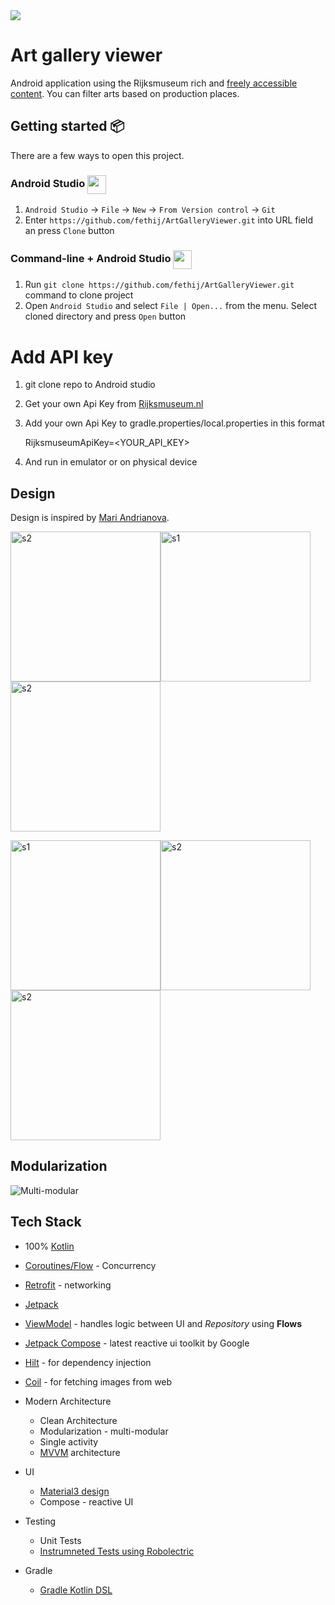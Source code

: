 <img src="https://github.com/fethij/ArtGalleryViewer/assets/32542424/4da3ef7d-9809-4f0e-9f27-31b3991ab721">

# Art gallery viewer
Android application using the Rijksmuseum rich and [freely accessible content](https://www.rijksmuseum.nl/en/data/policy).
You can filter arts based on production places.


## Getting started 📦

There are a few ways to open this project.

### Android Studio <img width="30" align="center" src="https://slackmojis.com/emojis/4696-android_studio/download">

1. `Android Studio` -> `File` -> `New` -> `From Version control` -> `Git`
2. Enter `https://github.com/fethij/ArtGalleryViewer.git` into URL field an press `Clone` button

### Command-line + Android Studio <img width="30" align="center" src="https://slackmojis.com/emojis/1263-terminal/download">

1. Run `git clone https://github.com/fethij/ArtGalleryViewer.git` command to clone project
2. Open `Android Studio` and select `File | Open...` from the menu. Select cloned directory and press `Open` button

# Add API key

1. git clone repo to Android studio
2. Get your own Api Key from [Rijksmuseum.nl](https://data.rijksmuseum.nl/object-metadata/api/)
3. Add your own Api Key to gradle.properties/local.properties in this format

   RijksmuseumApiKey=<YOUR_API_KEY>

4. And run in emulator or on physical device
 

## Design
Design is inspired by [Mari Andrianova](https://dribbble.com/shots/20446337-Gallery-of-art-App).

<img width="240" alt="s2" src="https://github.com/fethij/ArtGalleryViewer/assets/32542424/a46b7b5b-d2d3-4d27-a897-5c81ae6439c7"><img width="240" alt="s1" src="https://github.com/fethij/ArtGalleryViewer/assets/32542424/2056de1e-6841-4455-bc95-6ffbdaec1542"><img width="240" alt="s2" src="https://github.com/fethij/ArtGalleryViewer/assets/32542424/241f9f7e-f926-4885-a448-b2a6769c7518">

<img width="240" alt="s1" src="https://github.com/fethij/ArtGalleryViewer/assets/32542424/4cb65274-aa61-4c78-9439-874d655a2295"><img width="240" alt="s2" src="https://github.com/fethij/ArtGalleryViewer/assets/32542424/c8a96798-e180-4902-aba7-58602167bde8"><img width="240" alt="s2" src="https://github.com/fethij/ArtGalleryViewer/assets/32542424/0db53073-29bb-4cf8-8f4c-3dcf3fe64fb3">


## Modularization
<img alt="Multi-modular" src="https://github.com/fethij/ArtGalleryViewer/assets/32542424/408ed42c-fdd0-4366-9e24-6c55c3fdef99">

## Tech Stack
  * 100% [Kotlin](https://kotlinlang.org/)
  * [Coroutines/Flow](https://kotlinlang.org/docs/coroutines-overview.html) - Concurrency
  * [Retrofit](https://github.com/square/retrofit) - networking
  * [Jetpack](https://developer.android.com/jetpack)
  * [ViewModel](https://developer.android.com/topic/libraries/architecture/viewmodel) - handles logic between UI and *Repository* using **Flows**
  * [Jetpack Compose](https://developer.android.com/jetpack/compose) - latest reactive ui toolkit by Google
  * [Hilt](https://developer.android.com/training/dependency-injection/hilt-android) - for dependency injection
  * [Coil](https://github.com/coil-kt/coil) - for fetching images from web

* Modern Architecture
  * Clean Architecture
  * Modularization - multi-modular
  * Single activity
  * [MVVM](https://en.wikipedia.org/wiki/Model%E2%80%93view%E2%80%93viewmodel) architecture

* UI
  * [Material3 design]([https://material.io/design](https://m3.material.io/))
  * Compose - reactive UI

* Testing
  * Unit Tests
  * [Instrumneted Tests using Robolectric](https://robolectric.org/)

* Gradle
  * [Gradle Kotlin DSL](https://docs.gradle.org/current/userguide/kotlin_dsl.html)
